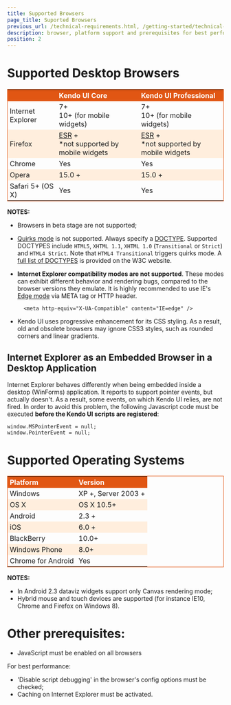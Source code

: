 ```yaml
---
title: Supported Browsers
page_title: Suported Browsers
previous_url: /technical-requirements.html, /getting-started/technical-requirements
description: browser, platform support and prerequisites for best performance when working with Kendo UI.
position: 2
---
```


<style scoped>
    .stripes
    {
        border: 1px solid #E15613;
        border-collapse: collapse;
    }
    .stripes th
    {
        background: #E15613;
        color: #fff;
    }
    .stripes tr:nth-child(2n+1) td
    {
        background: #fed;
    }

    .stripes th,
    .stripes td
    {
        padding: 3px 5px;
        text-align: left;
    }
</style>

# Supported Desktop Browsers

<table class="devices-platforms stripes" style="margin-top: 1.2em;">
   <tbody>
        <tr>
            <th class="browsers" style="width: 120px"></th>
            <th class="browsers" style="width: 220px">Kendo UI Core</th>
            <th class="browsers" style="width: 220px">Kendo UI Professional</th>
        </tr>
        <tr>
           <td><span class="ie"></span>Internet Explorer</td>
           <td>7+<br/>10+ (for mobile widgets)</td>
           <td>7+<br/>10+ (for mobile widgets)</td>
        </tr>
        <tr>
            <td><span class="firefox"></span>Firefox</td>
            <td><a href="http://www.mozilla.org/en-US/firefox/organizations/">ESR</a> +<br/>*not supported by mobile widgets</td>
            <td><a href="http://www.mozilla.org/en-US/firefox/organizations/">ESR</a> +<br/>*not supported by mobile widgets</td>
        </tr>
        <tr>
            <td><span class="chrome"></span>Chrome</td>
            <td>Yes</td>
            <td>Yes</td>
        </tr>
        <tr>
            <td><span class="opera"></span>Opera</td>
            <td>15.0 +</td>
            <td>15.0 +</td>
        </tr>
        <tr>
            <td><span class="safari"></span>Safari 5+ (OS X)</td>
            <td>Yes</td>
            <td>Yes</td>
        </tr>
    </tbody>
</table>

**NOTES:**

* Browsers in beta stage are not supported;
* [Quirks mode](http://www.quirksmode.org/css/quirksmode.html) is not supported. Always specify a [DOCTYPE](http://reference.sitepoint.com/html/doctypes).
Supported DOCTYPES include `HTML5`, `XHTML 1.1`, `XHTML 1.0` (`Transitional` or `Strict`) and `HTML4 Strict`. Note that `HTML4 Transitional` triggers quirks mode.
A [full list of DOCTYPES](http://www.w3.org/QA/2002/04/valid-dtd-list.html) is provided on the W3C website.
* **Internet Explorer compatibility modes are not supported**. These modes can exhibit different behavior and rendering bugs, compared to the browser versions they emulate.
It is highly recommended to use IE's [Edge mode](http://blogs.msdn.com/b/ie/archive/2010/06/16/ie-s-compatibility-features-for-site-developers.aspx) via META tag or HTTP header.

        <meta http-equiv="X-UA-Compatible" content="IE=edge" />

* Kendo UI uses progressive enhancement for its CSS styling. As a result, old and obsolete browsers may ignore CSS3 styles, such as rounded corners and linear gradients.

## Internet Explorer as an Embedded Browser in a Desktop Application

Internet Explorer behaves differently when being embedded inside a desktop (WinForms) application. It reports to support pointer events, but actually doesn't.
As a result, some events, on which Kendo UI relies, are not fired. In order to avoid this problem, the following Javascript code must be executed
**before the Kendo UI scripts are registered**:

    window.MSPointerEvent = null;
    window.PointerEvent = null;

# Supported Operating Systems

<table class="devices-platforms stripes" style="margin-top: 1.2em;">
    <tr>
        <th class="platform">Platform</th>
        <th class="platform-version">Version</th>
    </tr>
    <tr>
        <td style="width: 150px;"><span class="windows"></span>Windows</td>
        <td>XP +, Server 2003 +</td>
    </tr>
    <tr>
        <td><span class="mac"></span> OS X</td>
        <td>OS X 10.5+</td>
    </tr>
    <tr>
        <td><span class="android"></span> Android</td>
        <td>2.3 +</td>
    </tr>
    <tr>
        <td><span class="ios"></span> iOS</td>
        <td>6.0 +</td>
    </tr>
    <tr>
        <td><span class="blackberry"></span>BlackBerry</td>
        <td>10.0+</td>
    </tr>
    <tr>
        <td><span class="winphone"></span>Windows Phone</td>
        <td>8.0+</td>
    </tr>
     <tr>
        <td><span class="chrome"></span>Chrome for Android</td>
        <td>Yes</td>
    </tr>
</table>

**NOTES:**

* In Android 2.3 dataviz widgets support only Canvas rendering mode;
* Hybrid mouse and touch devices are supported (for instance IE10, Chrome and Firefox on Windows 8).

# Other prerequisites:

* JavaScript must be enabled on all browsers

For best performance:

* 'Disable script debugging' in the browser's config options must be checked;
* Caching on Internet Explorer must be activated.
